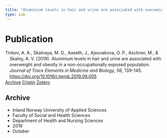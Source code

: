 ```yaml
---
title: "Aluminium levels in hair and urine are associated with overweight and obesity in a non-occupationally exposed population"
type: pub
---
```

<h1>Publication</h1>
<article id="csl-bib-container-KDY8VBIQ" class="csl-bib-container">
  <div class="csl-bib-body" style="line-height: 1.35; padding-left: 1em; text-indent:-1em;">
  <div class="csl-entry">Tinkov, A. A., Skalnaya, M. G., Aaseth, J., Ajsuvakova, O. P., Aschner, M., &amp; Skalny, A. V. (2019). Aluminium levels in hair and urine are associated with overweight and obesity in a non-occupationally exposed population. <i>Journal of Trace Elements in Medicine and Biology</i>, <i>56</i>, 139&#x2013;145. <a href="https://doi.org/10.1016/j.jtemb.2019.08.005">https://doi.org/10.1016/j.jtemb.2019.08.005</a></div>
</div>
  <div class="csl-bib-buttons">
    <a href="#taxonomy-article-KDY8VBIQ" class="csl-bib-button">Archive</a>
    <a href="https://app.cristin.no/results/show.jsf?id=1738533" alt="Cristin URL" class="csl-bib-button">Cristin</a>
    <a href="http://zotero.org/groups/5022929/items/KDY8VBIQ" alt="Zotero URL" class="csl-bib-button">Zotero</a>
  </div>
  <div id="csl-bib-meta-container-KDY8VBIQ"></div>
</article>
<div id="csl-bib-meta-KDY8VBIQ" class="csl-bib-meta">
  <article id="taxonomy-article-KDY8VBIQ" class="taxonomy-article">
    <h1>Archive</h1>
    <ul>
      <li>Inland Norway University of Applied Sciences</li>
      <li>Faculty of Social and Health Sciences</li>
      <li>Department of Health and Nursing Sciences</li>
      <li>2019</li>
      <li>October</li>
    </ul>
  </article>
</div>
